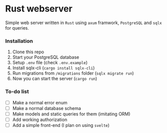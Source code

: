 # Rust webserver
Simple web server written in `Rust` using `axum` framwork, `PostgreSQL` and `sqlx` for queries.

### Installation
1. Clone this repo
2. Start your PostgreSQL database
3. Setup `.env` file (check `.env.example`)
4. Install sqlx-cli (`cargo install sqlx-cli`)
5. Run migrations from `/migrations` folder (`sqlx migrate run`)
6. Now you can start the server (`cargo run`)

### To-do list
- [ ] Make a normal error enum
- [ ] Make a normal database schema
- [ ] Make models and static queries for them (imitating ORM)
- [ ] Add working authorization
- [ ] Add a simple front-end (I plan on using `svelte`)
